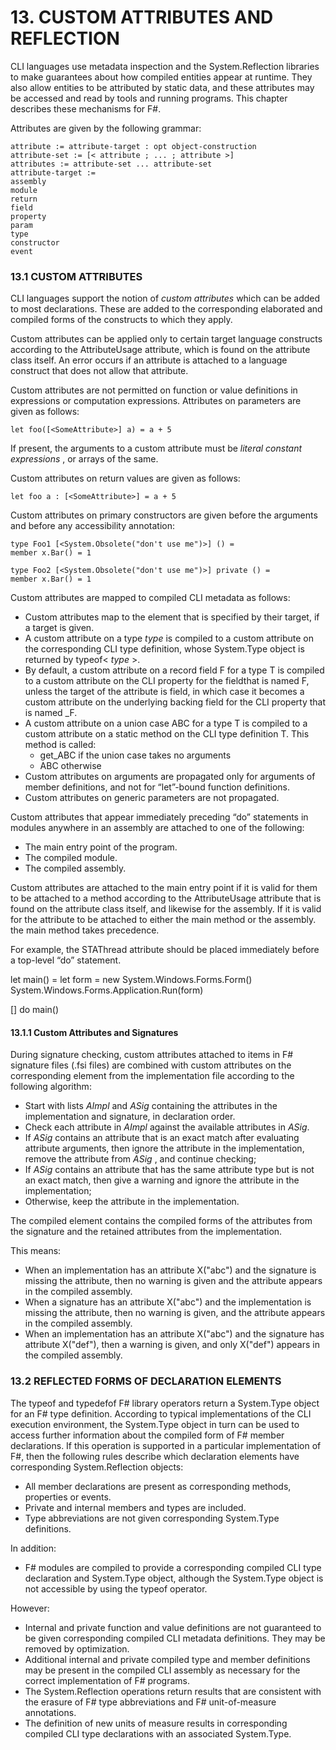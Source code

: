 # 13. CUSTOM ATTRIBUTES AND REFLECTION

CLI languages use metadata inspection and the System.Reflection libraries to make guarantees
about how compiled entities appear at runtime. They also allow entities to be attributed by static
data, and these attributes may be accessed and read by tools and running programs. This chapter
describes these mechanisms for F#.

Attributes are given by the following grammar:

```
attribute := attribute-target : opt object-construction
attribute-set := [< attribute ; ... ; attribute >]
attributes := attribute-set ... attribute-set
attribute-target :=
assembly
module
return
field
property
param
type
constructor
event
```
### 13.1 CUSTOM ATTRIBUTES

CLI languages support the notion of _custom attributes_ which can be added to most declarations.
These are added to the corresponding elaborated and compiled forms of the constructs to which
they apply.

Custom attributes can be applied only to certain target language constructs according to the
AttributeUsage attribute, which is found on the attribute class itself. An error occurs if an attribute is
attached to a language construct that does not allow that attribute.

Custom attributes are not permitted on function or value definitions in expressions or computation
expressions. Attributes on parameters are given as follows:

```
let foo([<SomeAttribute>] a) = a + 5
```
If present, the arguments to a custom attribute must be _literal constant expressions_ , or arrays of the
same.

Custom attributes on return values are given as follows:

```
let foo a : [<SomeAttribute>] = a + 5
```

Custom attributes on primary constructors are given before the arguments and before any
accessibility annotation:

```
type Foo1 [<System.Obsolete("don't use me")>] () =
member x.Bar() = 1
```
```
type Foo2 [<System.Obsolete("don't use me")>] private () =
member x.Bar() = 1
```
Custom attributes are mapped to compiled CLI metadata as follows:

- Custom attributes map to the element that is specified by their target, if a target is given.
- A custom attribute on a type _type_ is compiled to a custom attribute on the corresponding CLI
    type definition, whose System.Type object is returned by typeof< _type_ >.
- By default, a custom attribute on a record field F for a type T is compiled to a custom attribute
    on the CLI property for the fieldthat is named F, unless the target of the attribute is field, in
    which case it becomes a custom attribute on the underlying backing field for the CLI property
    that is named _F.
- A custom attribute on a union case ABC for a type T is compiled to a custom attribute on a static
    method on the CLI type definition T. This method is called:
    - get_ABC if the union case takes no arguments
    - ABC otherwise
- Custom attributes on arguments are propagated only for arguments of member definitions, and
    not for “let”-bound function definitions.
- Custom attributes on generic parameters are not propagated.

Custom attributes that appear immediately preceding “do” statements in modules anywhere in an
assembly are attached to one of the following:

- The main entry point of the program.
- The compiled module.
- The compiled assembly.

Custom attributes are attached to the main entry point if it is valid for them to be attached to a
method according to the AttributeUsage attribute that is found on the attribute class itself, and
likewise for the assembly. If it is valid for the attribute to be attached to either the main method or
the assembly. the main method takes precedence.

For example, the STAThread attribute should be placed immediately before a top-level “do”
statement.

let main() =
let form = new System.Windows.Forms.Form()
System.Windows.Forms.Application.Run(form)

[<STAThread>]
do main()


#### 13.1.1 Custom Attributes and Signatures

During signature checking, custom attributes attached to items in F# signature files (.fsi files) are
combined with custom attributes on the corresponding element from the implementation file
according to the following algorithm:

- Start with lists _AImpl_ and _ASig_ containing the attributes in the implementation and signature, in
    declaration order.
- Check each attribute in _AImpl_ against the available attributes in _ASig_.
- If _ASig_ contains an attribute that is an exact match after evaluating attribute arguments, then
    ignore the attribute in the implementation, remove the attribute from _ASig_ , and continue
    checking;
- If _ASig_ contains an attribute that has the same attribute type but is not an exact match, then
    give a warning and ignore the attribute in the implementation;
- Otherwise, keep the attribute in the implementation.

The compiled element contains the compiled forms of the attributes from the signature and the
retained attributes from the implementation.

This means:

- When an implementation has an attribute X("abc") and the signature is missing the
    attribute, then no warning is given and the attribute appears in the compiled assembly.
- When a signature has an attribute X("abc") and the implementation is missing the attribute,
    then no warning is given, and the attribute appears in the compiled assembly.
- When an implementation has an attribute X("abc") and the signature has attribute
    X("def"), then a warning is given, and only X("def") appears in the compiled assembly.

### 13.2 REFLECTED FORMS OF DECLARATION ELEMENTS

The typeof and typedefof F# library operators return a System.Type object for an F# type definition.
According to typical implementations of the CLI execution environment, the System.Type object in
turn can be used to access further information about the compiled form of F# member declarations.
If this operation is supported in a particular implementation of F#, then the following rules describe
which declaration elements have corresponding System.Reflection objects:

- All member declarations are present as corresponding methods, properties or events.
- Private and internal members and types are included.
- Type abbreviations are not given corresponding System.Type definitions.

In addition:

- F# modules are compiled to provide a corresponding compiled CLI type declaration and
    System.Type object, although the System.Type object is not accessible by using the typeof
    operator.


However:

- Internal and private function and value definitions are not guaranteed to be given corresponding
    compiled CLI metadata definitions. They may be removed by optimization.
- Additional internal and private compiled type and member definitions may be present in the
    compiled CLI assembly as necessary for the correct implementation of F# programs.
- The System.Reflection operations return results that are consistent with the erasure of F# type
    abbreviations and F# unit-of-measure annotations.
- The definition of new units of measure results in corresponding compiled CLI type declarations
    with an associated System.Type.


